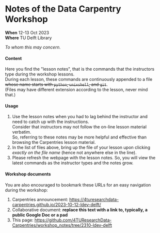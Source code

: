 # Notes of the Data Carpentry Workshop 

**When** 12-13 Oct 2023  
**Where** TU Delft Library

_To whom this may concern._

#### Content

Here you find the "lesson notes", that is the commands that the instructors type during the workshop lessons.  
During each lesson, these commands are continuously appended to a file ~~whose name starts with `python`, `unixshell`, and `git`~~.  
(Files may have different extension according to the lesson, never mind that.)

#### Usage

1. Use the lesson notes when you had to lag behind the instructor and need to catch up with the instructions.  
Consider that instructors may not follow the on-line lesson material verbatim.  
So, referring to these notes may be more helpful and effective than browsing the Carpentries lesson material.  
2. In the list of files above, bring up the file of your lesson upon clicking _exactly on the file name_ (hence not anywhere else in the line).  
3. Please refresh the webpage with the lesson notes. So, you will view the latest commands as the instructor types and the notes grow.

#### Workshop documents
You are also encouraged to bookmark these URLs for an easy navigation during the workshop:

1. Carpentries announcement: https://4turesearchdata-carpentries.github.io/2023-10-12-ldev-delft/
2. Collaborative document: **replace this text with a link to, typically, a public Google Doc or a pad**
3. This page: https://github.com/4TUResearchData-Carpentries/workshop_notes/tree/2310-ldev-delft


